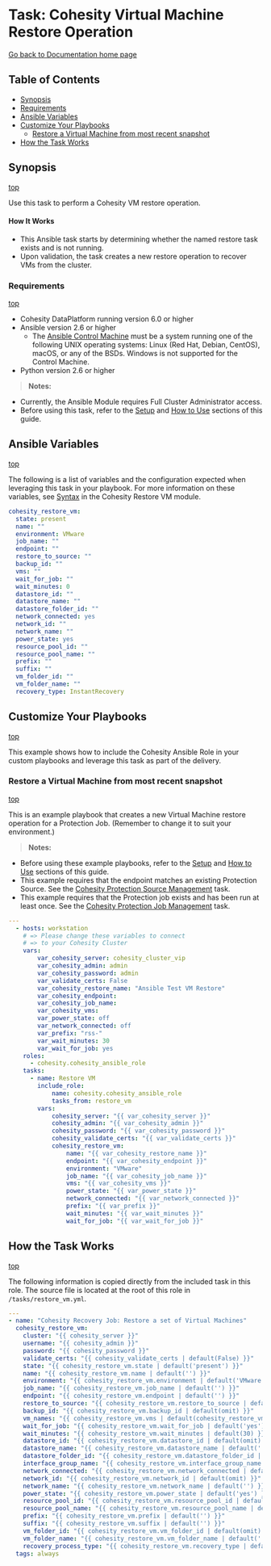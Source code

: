 # Task: Cohesity Virtual Machine Restore Operation

[Go back to Documentation home page ](../README.md)

## Table of Contents
- [Synopsis](#synopsis)
- [Requirements](#requirements)
- [Ansible Variables](#Ansible-Variables)
- [Customize Your Playbooks](#Customize-your-playbooks)
  - [Restore a Virtual Machine from most recent snapshot](#Restore-a-Virtual-Machine-from-most-recent-snapshot)
- [How the Task Works](#How-the-Task-works)

## Synopsis
[top](#task-cohesity-virtual-machine-restore-operation)

Use this task to perform a Cohesity VM restore operation.

#### How It Works
- This Ansible task starts by determining whether the named restore task exists and is not running.
- Upon validation, the task creates a new restore operation to recover VMs from the cluster.

### Requirements
[top](#task-cohesity-virtual-machine-restore-operation)

* Cohesity DataPlatform running version 6.0 or higher
* Ansible version 2.6 or higher
  * The [Ansible Control Machine](https://docs.ansible.com/ansible/latest/installation_guide/intro_installation.html#control-machine-requirements) must be a system running one of the following UNIX operating systems: Linux (Red Hat, Debian, CentOS), macOS, or any of the BSDs. Windows is not supported for the Control Machine.
* Python version 2.6 or higher

> **Notes:**
  - Currently, the Ansible Module requires Full Cluster Administrator access.
  - Before using this task, refer to the [Setup](../common/setup.md) and [How to Use](../common/how-to-use.md) sections of this guide.

## Ansible Variables
[top](#task-cohesity-virtual-machine-restore-operation)

The following is a list of variables and the configuration expected when leveraging this task in your playbook.  For more information on these variables, see [Syntax](../library/cohesity_restore_vm.md) in the Cohesity Restore VM module.
```yaml
cohesity_restore_vm:
  state: present
  name: ""
  environment: VMware
  job_name: ""
  endpoint: ""
  restore_to_source: ""
  backup_id: ""
  vms: ""
  wait_for_job: ""
  wait_minutes: 0
  datastore_id: ""
  datastore_name: ""
  datastore_folder_id: ""
  network_connected: yes
  network_id: ""
  network_name: ""
  power_state: yes
  resource_pool_id: ""
  resource_pool_name: ""
  prefix: ""
  suffix: ""
  vm_folder_id: ""
  vm_folder_name: ""
  recovery_type: InstantRecovery
```
## Customize Your Playbooks
[top](#task-cohesity-virtual-machine-restore-operation)

This example shows how to include the Cohesity Ansible Role in your custom playbooks and leverage this task as part of the delivery.

### Restore a Virtual Machine from most recent snapshot
[top](#task-cohesity-virtual-machine-restore-operation)

This is an example playbook that creates a new Virtual Machine restore operation for a Protection Job. (Remember to change it to suit your environment.)
> **Notes:**
  - Before using these example playbooks, refer to the [Setup](../common/setup.md) and [How to Use](../common/how-to-use.md) sections of this guide.
  - This example requires that the endpoint matches an existing Protection Source. See the [Cohesity Protection Source Management](../tasks/source.md) task.
  - This example requires that the Protection job exists and has been run at least once. See the [Cohesity Protection Job Management](../tasks/job.md) task.

```yaml
---
  - hosts: workstation
    # => Please change these variables to connect
    # => to your Cohesity Cluster
    vars:
        var_cohesity_server: cohesity_cluster_vip
        var_cohesity_admin: admin
        var_cohesity_password: admin
        var_validate_certs: False
        var_cohesity_restore_name: "Ansible Test VM Restore"
        var_cohesity_endpoint:
        var_cohesity_job_name:
        var_cohesity_vms:
        var_power_state: off
        var_network_connected: off
        var_prefix: "rss-"
        var_wait_minutes: 30
        var_wait_for_job: yes
    roles:
      - cohesity.cohesity_ansible_role
    tasks:
      - name: Restore VM
        include_role:
            name: cohesity.cohesity_ansible_role
            tasks_from: restore_vm
        vars:
            cohesity_server: "{{ var_cohesity_server }}"
            cohesity_admin: "{{ var_cohesity_admin }}"
            cohesity_password: "{{ var_cohesity_password }}"
            cohesity_validate_certs: "{{ var_validate_certs }}"
            cohesity_restore_vm:
                name: "{{ var_cohesity_restore_name }}"
                endpoint: "{{ var_cohesity_endpoint }}"
                environment: "VMware"
                job_name: "{{ var_cohesity_job_name }}"
                vms: "{{ var_cohesity_vms }}"
                power_state: "{{ var_power_state }}"
                network_connected: "{{ var_network_connected }}"
                prefix: "{{ var_prefix }}"
                wait_minutes: "{{ var_wait_minutes }}"
                wait_for_job: "{{ var_wait_for_job }}"

```


## How the Task Works
[top](#task-cohesity-virtual-machine-restore-operation)

The following information is copied directly from the included task in this role. The source file is located at the root of this role in `/tasks/restore_vm.yml`.
```yaml
---
- name: "Cohesity Recovery Job: Restore a set of Virtual Machines"
  cohesity_restore_vm:
    cluster: "{{ cohesity_server }}"
    username: "{{ cohesity_admin }}"
    password: "{{ cohesity_password }}"
    validate_certs: "{{ cohesity_validate_certs | default(False) }}"
    state: "{{ cohesity_restore_vm.state | default('present') }}"
    name: "{{ cohesity_restore_vm.name | default('') }}"
    environment: "{{ cohesity_restore_vm.environment | default('VMware') }}"
    job_name: "{{ cohesity_restore_vm.job_name | default('') }}"
    endpoint: "{{ cohesity_restore_vm.endpoint | default('') }}"
    restore_to_source: "{{ cohesity_restore_vm.restore_to_source | default('') }}"
    backup_id: "{{ cohesity_restore_vm.backup_id | default(omit) }}"
    vm_names: "{{ cohesity_restore_vm.vms | default(cohesity_restore_vm.vm_names | default('')) }}"
    wait_for_job: "{{ cohesity_restore_vm.wait_for_job | default('yes') }}"
    wait_minutes: "{{ cohesity_restore_vm.wait_minutes | default(30) }}"
    datastore_id: "{{ cohesity_restore_vm.datastore_id | default(omit) }}"
    datastore_name: "{{ cohesity_restore_vm.datastore_name | default('') }}"
    datastore_folder_id: "{{ cohesity_restore_vm.datastore_folder_id | default(omit) }}"
    interface_group_name: "{{ cohesity_restore_vm.interface_group_name | default('') }}"
    network_connected: "{{ cohesity_restore_vm.network_connected | default('yes') }}"
    network_id: "{{ cohesity_restore_vm.network_id | default(omit) }}"
    network_name: "{{ cohesity_restore_vm.network_name | default('') }}"
    power_state: "{{ cohesity_restore_vm.power_state | default('yes') }}"
    resource_pool_id: "{{ cohesity_restore_vm.resource_pool_id | default(omit) }}"
    resource_pool_name: "{{ cohesity_restore_vm.resource_pool_name | default('') }}"
    prefix: "{{ cohesity_restore_vm.prefix | default('') }}"
    suffix: "{{ cohesity_restore_vm.suffix | default('') }}"
    vm_folder_id: "{{ cohesity_restore_vm.vm_folder_id | default(omit) }}"
    vm_folder_name: "{{ cohesity_restore_vm.vm_folder_name | default('') }}"
    recovery_process_type: "{{ cohesity_restore_vm.recovery_type | default('InstantRecovery') }}"
  tags: always


```

